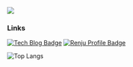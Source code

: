<img src="https://capsule-render.vercel.app/api?type=waving&color=4cc3db&height=100&section=header" />

### Links
[![Tech Blog Badge](http://img.shields.io/badge/-Tech%20blog-black?style=flat-square&logo=github&link=https://isoo127.github.io/)](https://isoo127.github.io/)
[![Renju Profile Badge](http://img.shields.io/badge/-Renju%20profile-blue?style=flat-square&logo=runrundotit&link=https://www.renju.net/people/130071/)](https://www.renju.net/people/130071/)

![Top Langs](https://github-readme-stats.vercel.app/api/top-langs/?username=isoo127&layout=compact&langs_count=4&theme=transparent)

